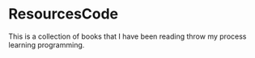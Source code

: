 # ResourcesCode
This is a collection of books that I have been reading throw my process learning programming.

